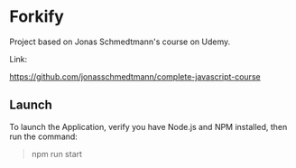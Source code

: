 # Forkify

Project based on Jonas Schmedtmann's course on Udemy.

Link:

https://github.com/jonasschmedtmann/complete-javascript-course

## Launch

To launch the Application, verify you have Node.js and NPM installed, then run the command:

> npm run start
